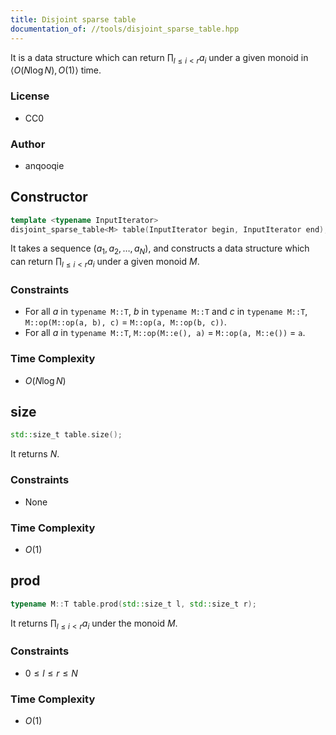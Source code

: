 ```yaml
---
title: Disjoint sparse table
documentation_of: //tools/disjoint_sparse_table.hpp
---
```


It is a data structure which can return $\prod_{l \leq i < r} a_i$ under a given monoid in $\langle O(N \log N), O(1) \rangle$ time.

### License
- CC0

### Author
- anqooqie

## Constructor
```cpp
template <typename InputIterator>
disjoint_sparse_table<M> table(InputIterator begin, InputIterator end);
```

It takes a sequence $(a_1, a_2, \ldots, a_N)$, and constructs a data structure which can return $\prod_{l \leq i < r} a_i$ under a given monoid $M$.

### Constraints
- For all $a$ in `typename M::T`, $b$ in `typename M::T` and $c$ in `typename M::T`, `M::op(M::op(a, b), c)` $=$ `M::op(a, M::op(b, c))`.
- For all $a$ in `typename M::T`, `M::op(M::e(), a)` $=$ `M::op(a, M::e())` $=$ `a`.

### Time Complexity
- $O(N \log N)$

## size
```cpp
std::size_t table.size();
```

It returns $N$.

### Constraints
- None

### Time Complexity
- $O(1)$

## prod
```cpp
typename M::T table.prod(std::size_t l, std::size_t r);
```

It returns $\prod_{l \leq i < r} a_i$ under the monoid $M$.

### Constraints
- $0 \leq l \leq r \leq N$

### Time Complexity
- $O(1)$
